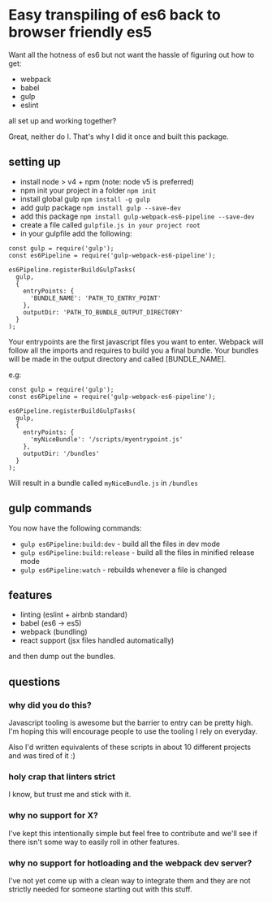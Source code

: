 # Easy transpiling of es6 back to browser friendly es5

Want all the hotness of es6 but not want the hassle of figuring out how to get:

* webpack
* babel
* gulp
* eslint

all set up and working together?

Great, neither do I. That's why I did it once and built this package.

## setting up

* install node > v4 + npm (note: node v5 is preferred)
* npm init your project in a folder `npm init`
* install global gulp `npm install -g gulp`
* add gulp package `npm install gulp --save-dev`
* add this package `npm install gulp-webpack-es6-pipeline --save-dev`
* create a file called `gulpfile.js in your project root`
* in your gulpfile add the following:

```
const gulp = require('gulp');
const es6Pipeline = require('gulp-webpack-es6-pipeline');

es6Pipeline.registerBuildGulpTasks(
  gulp,
  {
    entryPoints: {
      'BUNDLE_NAME': 'PATH_TO_ENTRY_POINT'
    },
    outputDir: 'PATH_TO_BUNDLE_OUTPUT_DIRECTORY'
  }
);

```

Your entrypoints are the first javascript files you want to enter. Webpack will
follow all the imports and requires to build you a final bundle.
Your bundles will be made in the output directory and called [BUNDLE_NAME].

e.g:

```
const gulp = require('gulp');
const es6Pipeline = require('gulp-webpack-es6-pipeline');

es6Pipeline.registerBuildGulpTasks(
  gulp,
  {
    entryPoints: {
      'myNiceBundle': '/scripts/myentrypoint.js'
    },
    outputDir: '/bundles'
  }
);
```

Will result in a bundle called `myNiceBundle.js` in `/bundles`

## gulp commands

You now have the following commands:

* `gulp es6Pipeline:build:dev` - build all the files in dev mode
* `gulp es6Pipeline:build:release` - build all the files in minified release mode
* `gulp es6Pipeline:watch` - rebuilds whenever a file is changed

## features

* linting (eslint + airbnb standard)
* babel (es6 -> es5)
* webpack (bundling)
* react support (jsx files handled automatically)

and then dump out the bundles.

## questions

### why did you do this?

Javascript tooling is awesome but the barrier to entry can be pretty high.
I'm hoping this will encourage people to use the tooling I rely on everyday.

Also I'd written equivalents of these scripts in about 10 different projects
and was tired of it :)

### holy crap that linters strict

I know, but trust me and stick with it.

### why no support for X?

I've kept this intentionally simple but feel free to contribute and we'll see if
there isn't some way to easily roll in other features.

### why no support for hotloading and the webpack dev server?

I've not yet come up with a clean way to integrate them and they are not strictly
needed for someone starting out with this stuff.
